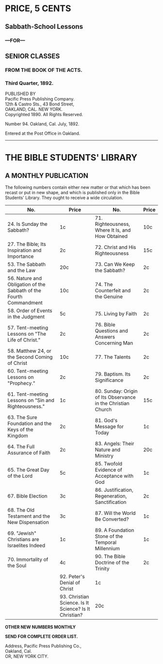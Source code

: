 # PRICE, 5 CENTS

## Sabbath-School Lessons

### —FOR—

## SENIOR CLASSES

### FROM THE BOOK OF THE ACTS.

### Third Quarter, 1892.

PUBLISHED BY  
Pacific Press Publishing Company.  
12th & Castro Sts.,        43 Bond Street,  
OAKLAND, CAL.         NEW YORK.  
Copyrighted 1890.         All Rights Reserved.

Number 94.                 Oakland, Cal.                July, 1892.

Entered at the Post Office in Oakland.

---

# THE BIBLE STUDENTS' LIBRARY

## A MONTHLY PUBLICATION

The following numbers contain either new matter or that which has been recast or put in new shape, and which is published only in the Bible Students' Library. They ought to receive a wide circulation.

No. | Price | No. | Price
--- | --- | --- | ---
24. Is Sunday the Sabbath? | 1c | 71. Righteousness, Where It Is, and How Obtained | 10c
27. The Bible; Its Inspiration and Importance | 2c | 72. Christ and His Righteousness | 15c
53. The Sabbath and the Law | 20c | 73. Can We Keep the Sabbath? | 2c
56. Nature and Obligation of the Sabbath of the Fourth Commandment | 10c | 74. The Counterfeit and the Genuine | 2c
58. Order of Events in the Judgment | 5c | 75. Living by Faith | 2c
57. Tent-meeting Lessons on "The Life of Christ." | 2c | 76. Bible Questions and Answers Concerning Man | 2c
58. Matthew 24, or the Second Coming of Christ | 10c | 77. The Talents | 2c
60. Tent-meeting Lessons on "Prophecy." | 2c | 79. Baptism. Its Significance | 2c
61. Tent-meeting Lessons on "Sin and Righteousness." | 1c | 80. Sunday: Origin of Its Observance in the Christian Church | 15c
63. The Sure Foundation and the Keys of the Kingdom | 2c | 81. God's Message for Today | 1c
64. The Full Assurance of Faith | 2c | 83. Angels: Their Nature and Ministry | 20c
65. The Great Day of the Lord | 5c | 85. Twofold Evidence of Acceptance with God | 1c
67. Bible Election | 3c | 86. Justification, Regeneration, Sanctification | 2c
68. The Old Testament and the New Dispensation | 3c | 87. Will the World Be Converted? | 1c
69. "Jewish" Christians are Israelites Indeed | 1c | 89. A Foundation Stone of the Temporal Millennium | 1c
70. Immortality of the Soul | 4c | 90. The Bible Doctrine of the Trinity | 2c
 | | 92. Peter's Denial of Christ | 1c
 | | 93. Christian Science. Is It Science? Is It Christian? | 20c

**OTHER NEW NUMBERS MONTHLY**

**SEND FOR COMPLETE ORDER LIST.**

Address, Pacific Press Publishing Co.,  
Oakland, Cal.  
OR, NEW YORK CITY.